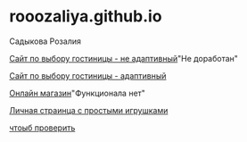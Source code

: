 # rooozaliya.github.io
Садыкова Розалия

[Сайт по выбору гостиницы - не адаптивный](https://rooozaliya.github.io/git/page1.html)"Не доработан"

[Сайт по выбору гостиницы - адаптивный ](https://rooozaliya.github.io/mob/page1.html)

[Онлайн магазин](https://rooozaliya.github.io/market/index.html)"Функционала нет"

[Личная страинца с простыми игрушками](https://rooozaliya.github.io/personalPage/index.html)


[чтоыб проверить](https://rooozaliya.github.io/testing/index.html)
